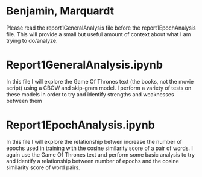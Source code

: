 
# Benjamin, Marquardt

Please read the report1GeneralAnalysis file before the report1EpochAnalysis file. This will provide a small but useful amount of context about what I am trying to do/analyze.

# Report1GeneralAnalysis.ipynb

In this file I will explore the Game Of Thrones text (the books, not the movie script) using a CBOW and skip-gram model. I perform a variety of tests on these models in order to try and identify strengths and weaknesses between them

# Report1EpochAnalysis.ipynb

In this file I will explore the relationship betwen increase the number of epochs used in training with the cosine similarity score of a pair of words. I again use the Game Of Thrones text and perform some basic analysis to try and identify a relationship between number of epochs and the cosine similarity score of word pairs.
